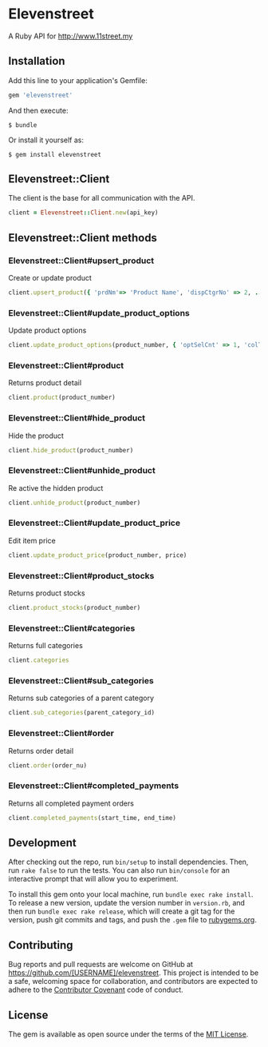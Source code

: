 # Elevenstreet

A Ruby API for http://www.11street.my

## Installation

Add this line to your application's Gemfile:

```ruby
gem 'elevenstreet'
```

And then execute:

    $ bundle

Or install it yourself as:

    $ gem install elevenstreet

## Elevenstreet::Client

The client is the base for all communication with the API.

```ruby
client = Elevenstreet::Client.new(api_key)
```

## Elevenstreet::Client methods

### Elevenstreet::Client#upsert_product
Create or update product
```ruby
client.upsert_product({ 'prdNm'=> 'Product Name', 'dispCtgrNo' => 2, ... })
```

### Elevenstreet::Client#update_product_options
Update product options

```ruby
client.update_product_options(product_number, { 'optSelCnt' => 1, 'colTitle' => 'Size', ... })
```

### Elevenstreet::Client#product
Returns product detail
```ruby
client.product(product_number)
```

### Elevenstreet::Client#hide_product
Hide the product
```ruby
client.hide_product(product_number)
```

### Elevenstreet::Client#unhide_product
Re active the hidden product
```ruby
client.unhide_product(product_number)
```

### Elevenstreet::Client#update_product_price
Edit item price

```ruby
client.update_product_price(product_number, price)
```

### Elevenstreet::Client#product_stocks
Returns product stocks
```ruby
client.product_stocks(product_number)
```

### Elevenstreet::Client#categories
Returns full categories
```ruby
client.categories
```

### Elevenstreet::Client#sub_categories
Returns sub categories of a parent category
```ruby
client.sub_categories(parent_category_id)
```

### Elevenstreet::Client#order
Returns order detail
```ruby
client.order(order_nu)
```

### Elevenstreet::Client#completed_payments
Returns all completed payment orders
```ruby
client.completed_payments(start_time, end_time)
```

## Development

After checking out the repo, run `bin/setup` to install dependencies. Then, run `rake false` to run the tests. You can also run `bin/console` for an interactive prompt that will allow you to experiment.

To install this gem onto your local machine, run `bundle exec rake install`. To release a new version, update the version number in `version.rb`, and then run `bundle exec rake release`, which will create a git tag for the version, push git commits and tags, and push the `.gem` file to [rubygems.org](https://rubygems.org).

## Contributing

Bug reports and pull requests are welcome on GitHub at https://github.com/[USERNAME]/elevenstreet. This project is intended to be a safe, welcoming space for collaboration, and contributors are expected to adhere to the [Contributor Covenant](contributor-covenant.org) code of conduct.


## License

The gem is available as open source under the terms of the [MIT License](http://opensource.org/licenses/MIT).
